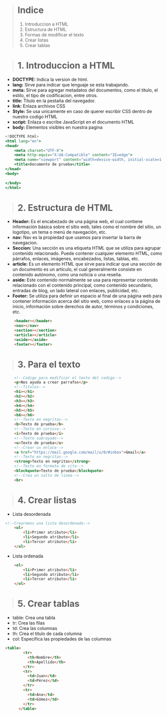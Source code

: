 > # Indice
> 1. Introduccion a HTML
> 2. Estructura de HTML
> 3. Formas de modificar el texto
> 4. Crear listas
> 5. Crear tablas

> # 1. Introduccion a HTML
- **DOCTYPE:** Indica la version de html.
- **lang:** Sirve para indicar que lenguaje se esta trabajando.
- **meta:** Sirve para agregar metadatos del documentos, como el titulo, el estilo, el tipo de codificacion, entre otros.
- **title:** Titulo en la pestaña del navegador.
- **link:** Enlaza archivos CSS
- **Style:** Se usa unicamente en caso de querer escribir CSS dentro de nuestro codigo HTML
- **script:** Enlaza o escribe JavaScript en el documento HTML
- **body:** Elementos visibles en nuestra pagina
```jsx
<!DOCTYPE html>
<html lang="en">
<head>
    <meta charset="UTF-8">
    <meta http-equiv="X-UA-Compatible" content="IE=edge">
    <meta name="viewport" content="width=device-width, initial-scale=1.0">
    <title>Documento de prueba</title>
</head>
<body>
    
</body>
</html>
```
> # 2. Estructura de HTML
- **Header:** Es el encabezado de una página web, el cual contiene información básica sobre el sitio web, tales como el nombre del sitio, un logotipo, un tema o menú de navegación, etc.
- **nav:** Nav es la propiedad que usamos para insertar la barra de navegacion.
- **Seccion:** Una sección es una etiqueta HTML que se utiliza para agrupar contenido relacionado. Puede contener cualquier elemento HTML, como párrafos, enlaces, imágenes, encabezados, listas, tablas, etc.
- **article:** Es un elemento HTML que sirve para indicar que una sección de un documento es un artículo, el cual generalmente consiste en contenido autónomo, como una noticia o una reseña.
- **aside:** Este contenido normalmente se usa para representar contenido relacionado con el contenido principal, como contenido secundario, entradas de blog, un lado lateral con enlaces, publicidad, etc.
- **Footer:** Se utiliza para definir un espacio al final de una página web para contener información acerca del sitio web, como enlaces a la página de inicio, información sobre derechos de autor, términos y condiciones, etc.
```html
    <header></header>
    <nav></nav>
    <section></section>
    <article></article>
    <aside></aside>
    <footer></footer>
```


> # 3. Para el texto
```html
    <!--Codigo para modificar el texto del codigo-->
    <p>Nos ayuda a crear parrafos</p>
    <!--Titulos-->
    <h1></h1>
    <h2></h2>
    <h3></h3>
    <h4></h4>
    <h5></h5>
    <h6></h6>
    <!--Texto en negritas-->
    <b>Texto de prueba</b>
    <!--Texto en cursiva-->
    <i>Texto de prueba</i>
    <!--Texto subrayado-->
    <u>Texto de prueba</u>
    <!--Crear un enlace-->
    <a href="https://mail.google.com/mail/u/0/#inbox">Gmail</a>
    <!--Texto en negritas-->
    <strong>Texto en negritas</strong>
    <!--Texto en formato de cita-->
    <blockquote>Texto de prueba</blockquote>
    <!--Crea un salto de linea-->
    <br>
```

> # 4. Crear listas
- Lista desordenada
```html
<!--Crearemos una lista desordenada-->
    <ul>
        <li>Primer atributo</li>
        <li>Segundo atributo</li>
        <li>Tercer atributo</li>
    </ul>
```
- Lista ordenada
```html
    <ol>
        <li>Primer atributo</li>
        <li>Segundo atributo</li>
        <li>Tercer atributo</li>
    </ol>
```

> # 5. Crear tablas
- table: Crea una tabla  
- tr: Crea las filas  
- td: Crea las columnas  
- th: Crea el titulo de cada columna  
- col: Especifica las propiedades de las columnas
```html
<table>
        <tr>
          <th>Nombre</th>
          <th>Apellido</th>
        </tr>
        <tr>
          <td>Juan</td>
          <td>Pérez</td>
        </tr>
        <tr>
          <td>Ana</td>
          <td>Gómez</td>
        </tr>
      </table>
```












